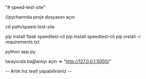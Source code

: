 "# speed-test-site" 


//pycharmda proje dosyasını açın

cd path/speed-test-site

pip install flask speedtest-cli
pip install speedtest-cli
pip install -r requirements.txt

python app.py

tarayıcıda bağlantıyı açın => "http://127.0.0.1:5000/"

  -- Artık hız testi yapabilirsiniz --